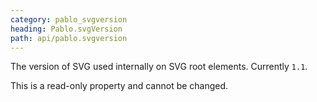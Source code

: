 ```yaml
---
category: pablo_svgversion
heading: Pablo.svgVersion
path: api/pablo.svgversion
---
```


The version of SVG used internally on SVG root elements. Currently `1.1`.

This is a read-only property and cannot be changed.

